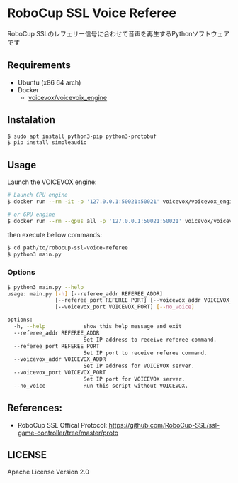 # RoboCup SSL Voice Referee

RoboCup SSLのレフェリー信号に合わせて音声を再生するPythonソフトウェアです

## Requirements

- Ubuntu (x86 64 arch)
- Docker
  - [voicevox/voicevoix_engine](https://hub.docker.com/r/voicevox/voicevox_engine)

## Instalation

```sh
$ sudo apt install python3-pip python3-protobuf
$ pip install simpleaudio
```

## Usage

Launch the VOICEVOX engine:

```sh
# Launch CPU engine
$ docker run --rm -it -p '127.0.0.1:50021:50021' voicevox/voicevox_engine:cpu-ubuntu20.04-latest

# or GPU engine
$ docker run --rm --gpus all -p '127.0.0.1:50021:50021' voicevox/voicevox_engine:nvidia-ubuntu20.04-latest
```

then execute bellow commands:

```sh
$ cd path/to/robocup-ssl-voice-referee
$ python3 main.py
```

### Options

```sh
$ python3 main.py --help
usage: main.py [-h] [--referee_addr REFEREE_ADDR]
               [--referee_port REFEREE_PORT] [--voicevox_addr VOICEVOX_ADDR]
               [--voicevox_port VOICEVOX_PORT] [--no_voice]

options:
  -h, --help            show this help message and exit
  --referee_addr REFEREE_ADDR
                        Set IP address to receive referee command.
  --referee_port REFEREE_PORT
                        Set IP port to receive referee command.
  --voicevox_addr VOICEVOX_ADDR
                        Set IP address for VOICEVOX server.
  --voicevox_port VOICEVOX_PORT
                        Set IP port for VOICEVOX server.
  --no_voice            Run this script without VOICEVOX.
```

## References:

- RoboCup SSL Offical Protocol: https://github.com/RoboCup-SSL/ssl-game-controller/tree/master/proto

## LICENSE

Apache License Version 2.0

